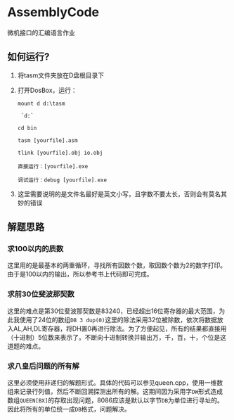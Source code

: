 # AssemblyCode
微机接口的汇编语言作业

## 如何运行?

1. 将tasm文件夹放在D盘根目录下
2. 打开DosBox，运行：
    
    `mount d d:\tasm`

     	`d:`

	`cd bin`

	`tasm [yourfile].asm`

	`tlink [yourfile].obj io.obj`

	`直接运行：[yourfile].exe`

	`调试运行：debug [yourfile].exe`

3. 这里需要说明的是文件名最好是英文小写，且字数不要太长，否则会有莫名其妙的错误

## 解题思路

### 求100以内的质数

这里用的是最基本的两重循环，寻找所有因数个数，取因数个数为2的数字打印。由于是100以内的输出，所以参考书上代码即可完成。


### 求前30位斐波那契数

这里的难点是第30位斐波那契数是83240，已经超出16位寄存器的最大范围，为此我使用了24位的数组`DB 3 dup(0)`这里的除法采用32位被除数，依次将数据放入AL,AH,DL寄存器，将DH置0再进行除法。为了方便起见，所有的结果都直接用（十进制）5位数来表示了。不断向十进制转换并输出万，千，百，十，个位是这道题的难点。


### 求八皇后问题的所有解

这里必须使用非递归的解题形式。具体的代码可以参见queen.cpp，使用一维数组来记录行列值，然后不断回溯探测出所有的解。这期间因为采用字`DW`形式造成数组`QUEEN[BX]`的存取出现问题，8086应该是默认以字节`DB`为单位进行寻址的。因此将所有的单位统一成`DB`格式，问题解决。
